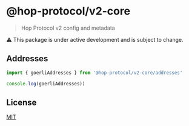 # @hop-protocol/v2-core

> Hop Protocol v2 config and metadata

⚠️ This package is under active development and is subject to change.

## Addresses

```js
import { goerliAddresses } from '@hop-protocol/v2-core/addresses'

console.log(goerliAddresses))
```

## License

[MIT](LICENSE)
